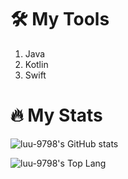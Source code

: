 # 🛠 My Tools
1. Java
2. Kotlin
3. Swift

# 🔥 My Stats
![luu-9798's GitHub stats](https://github-readme-stats.vercel.app/api?username=luu-9798&theme=dracula&show_icons=true&count_private=true&line_height=40)

![luu-9798's Top Lang](https://github-readme-stats.vercel.app/api/top-langs/?username=luu-9798&hide=ShaderLab,Lua,HLSL&theme=dracula)
